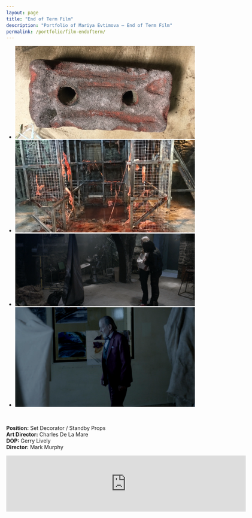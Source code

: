 ```yaml
---
layout: page
title: "End of Term Film"
description: "Portfolio of Mariya Evtimova — End of Term Film"
permalink: /portfolio/film-endofterm/
---
```

<ul class="rslides" id="slider1">
<li><img src="/assets/img/slide/et/1.jpg" alt=""></li>
<li><img src="/assets/img/slide/et/2.jpg" alt=""></li>
<li><img src="/assets/img/slide/et/3.png" alt=""></li>
<li><img src="/assets/img/slide/et/4.png" alt=""></li>
</ul>
<p>&nbsp;</p>

<p class="text-center">
<strong>Position:</strong> Set Decorator / Standby Props<br>
<strong>Art Director:</strong> Charles De La Mare<br>  
<strong>DOP:</strong> Gerry Lively<br>
<strong>Director:</strong> Mark Murphy
</p>  

<div class="VideoContainer">
<iframe class="VideoContainer-frame" width="640" src="https://www.youtube.com/embed/IQ8rxlE17FI" frameborder="0" allowfullscreen></iframe>
</div>